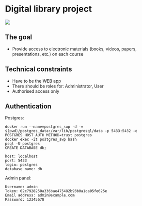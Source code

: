 # Digital library project
![](https://www.meme-arsenal.com/memes/580d12ebd24e434175efd82087f1a1b3.jpg)


##  The goal
- Provide access to electronic materials (books, videos, papers, presentations, etc.) on each course

##  Technical constraints
- Have to be the WEB app
- There should be roles for: Administrator, User
- Authorised access only

## Authentication

 Postgres:
```angular2
docker run --name=postgres_swp -d -v $(pwd)/postgres_data:/var/lib/postgresql/data -p 5433:5432 -e POSTGRES_HOST_AUTH_METHOD=trust postgres
docker exec -it postgres_swp bash
psql -U postgres
CREATE DATABASE db;

host: localhost
port: 5433
login: postgres
database name: db
```

Admin panel:
```angular2
Username: admin
Token: 02c7928250a336bae475482b93b0a1ca05fe625e
Email address: admin@example.com
Password: 12345678
```